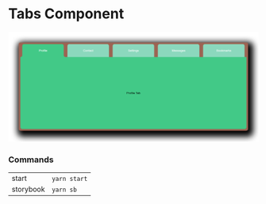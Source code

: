 # Tabs Component

![preview](./assets/tabs-preview.png)

### Commands

|           |              |
| --------- | ------------ |
| start     | `yarn start` |
| storybook | `yarn sb`    |
